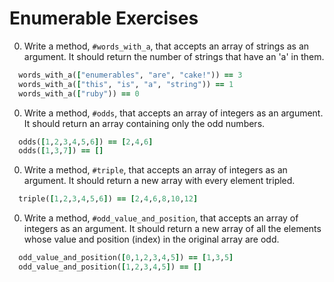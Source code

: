 # Enumerable Exercises

0. Write a method, `#words_with_a`, that accepts an array of strings as an argument. It should return the number of strings that have an 'a' in them.

  ```ruby
    words_with_a(["enumerables", "are", "cake!")) == 3
    words_with_a(["this", "is", "a", "string")) == 1
    words_with_a(["ruby")) == 0
  ```

0. Write a method, `#odds`, that accepts an array of integers as an argument. It should return an array containing only the odd numbers.

  ```ruby
    odds([1,2,3,4,5,6]) == [2,4,6]
    odds([1,3,7]) == []
  ```

0. Write a method, `#triple`, that accepts an array of integers as an argument. It should return a new array with every element tripled.

  ```ruby
    triple([1,2,3,4,5,6]) == [2,4,6,8,10,12]
  ```

0. Write a method, `#odd_value_and_position`, that accepts an array of integers as an argument. It should return a new array of all the elements whose value and position (index) in the original array are odd.

  ```ruby
    odd_value_and_position([0,1,2,3,4,5]) == [1,3,5]
    odd_value_and_position([1,2,3,4,5]) == []
  ```
